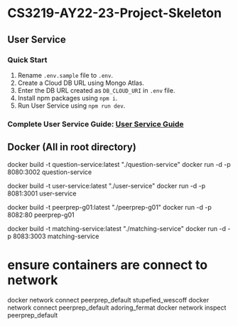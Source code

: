 # CS3219-AY22-23-Project-Skeleton

## User Service

### Quick Start
1. Rename `.env.sample` file to `.env`.
2. Create a Cloud DB URL using Mongo Atlas.
3. Enter the DB URL created as `DB_CLOUD_URI` in `.env` file.
4. Install npm packages using `npm i`.
5. Run User Service using `npm run dev`.

### Complete User Service Guide: [User Service Guide](./user-service/README.md)

## Docker (All in root directory)
docker build -t question-service:latest "./question-service"
docker run -d -p 8080:3002 question-service

docker build -t user-service:latest "./user-service"
docker run -d -p 8081:3001 user-service

docker build -t peerprep-g01:latest "./peerprep-g01"
docker run -d -p 8082:80 peerprep-g01

docker build -t matching-service:latest "./matching-service"
docker run -d -p 8083:3003 matching-service



# ensure containers are connect to network
docker network connect peerprep_default stupefied_wescoff
docker network connect peerprep_default adoring_fermat
docker network inspect peerprep_default